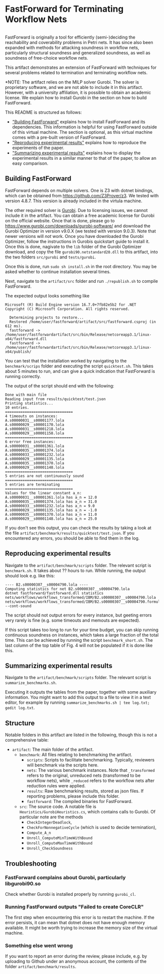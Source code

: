 <div style="display: flex; align-items: center; justify-content: center;">
  <h1>FastForward for Terminating Workflow Nets&nbsp;</h1>
</div>

FastForward is originally a tool for efficiently (semi-)deciding the reachability and coverability problems in Petri nets.
It has since also been expanded with methods for attacking
soundness in workflow nets, particularly structural soundness and generalized soundness, as well as soundness of free-choice workflow nets.

This artifact demonstrates an extension of FastForward with techniques for
several problems related to termination and terminating workflow nets.

*NOTE: The artifact relies on the MILP solver Gurobi.
The solver is proprietary software, and we are not able
to include it in this artifact.
However, with a university affiliation, it is possible to obtain an
academic license. We explain how to install Gurobi in
the section on how to build FastForward.


This README is structured as follows:

- ["Building FastForward"](#compiling-fastforward) explains
how to install FastForward and its dependencies.
This information is helpful for using FastForward outside of this virtual machine. The section is
optional, as this virtual machine comes with a pre-built version of FastForward.
- ["Reproducing experimental results"](#reproducing-experimental-results)
explains how to reproduce the experiments of the paper.
- ["Summarizing experimental results"](#summarizing-experimental-results) explains how to
display the experimental results in a similar manner to that of the paper, to
allow an easy comparison.



## Building FastForward

FastForward depends on multiple solvers. One is 
Z3 with dotnet bindings, which can be obtained from 
<a href="https://github.com/Z3Prover/z3">https://github.com/Z3Prover/z3</a>.
We tested with version 4.8.7. This version is already included in the virtula machine.

The other required solver is <a href="https://www.gurobi.com/">Gurobi</a>.
Due to licensing issues, we cannot include it in the artifact.
You can obtain a free academic license for Gurobi
on the official website.
Once that is done, please go to
https://www.gurobi.com/downloads/gurobi-software/
and download the Gurobi Optimizer in version v9.0.X (we tested with version 9.0.3).
Note that newer versions will *not* work.
Once you have downloaded the Gurobi Optimizer, follow 
the instructions in Gurobis quickstart guide to install it.
Once this is done, nagivate to the `lib`
folder of the Gurobi Optimizer download, and copy the file `gurobi90.netstandard20.dll`
to this artifact, into the two folders
`src/gurobi` and `tests/gurobi`.


Once this is done, run `sudo sh install.sh` in the root directory.
You may be asked whether to continue installation several times.

Next, navigate to the `artifact/src` folder and
run `./republish.sh` to compile FastForward. 

The expected output looks something like

```
Microsoft (R) Build Engine version 16.7.0+7fb82e5b2 for .NET
Copyright (C) Microsoft Corporation. All rights reserved.

  Determining projects to restore...
  Restored /home/user/fastforward/artifact/src/fastforward.csproj (in 612 ms).
  fastforward -> /home/user/fastforwardartifact/src/bin/Release/netcoreapp3.1/linux-x64/fastforward.dll
  fastforward -> /home/user/fastforwardartifact/src/bin/Release/netcoreapp3.1/linux-x64/publish/
```

You can test that the installation worked by navigating to the `benchmark/scrips`
folder and executing the script `quicktest.sh`.
This takes about 5 minutes to run, and can give a quick indication
that FastForward is running correctly.

The output of the script should end with the following:

```
Done with main file
Reading input from results/quicktest/test.json
Printing statistics...
10 entries.
===============================
4 timeouts on instances:
A.s00000031__s00001177.lola
A.s00000029__s00001170.lola
A.s00000031__s00001218.lola
A.s00000029__s00001158.lola
===============================
6 error free instances:
A.s00000031__s00001361.lola
A.s00000035__s00001374.lola
A.s00000033__s00001232.lola
A.s00000029__s00001135.lola
A.s00000035__s00001370.lola
A.s00000029__s00001148.lola
===============================
5 entries are not continuously sound
===============================
5 entries are terminating
===============================
Values for the linear constant a_n:
A.s00000031__s00001361.lola has a_n = 12.0
A.s00000035__s00001374.lola has a_n = 31.0
A.s00000033__s00001232.lola has a_n = 9.0
A.s00000029__s00001135.lola has a_n = -1.0
A.s00000035__s00001370.lola has a_n = 11.0
A.s00000029__s00001148.lola has a_n = 25.0
```

If you don't see this output, you can check the results by
taking a look at the file `artifact/benchmark/results/quicktest/test.json`.
If you encountered any errors, you should be able to find them in the log.

## Reproducing experimental results

Navigate to the
`artifact/benchmark/scripts` folder.
The relevant script is
`benchmark.sh`.
It takes about ?? hours to run.
While running, the output should look e.g. like this:
```
---- B2.s00000307__s00004790.lola ----
Computing statistics for net B2.s00000307__s00004790.lola
dotnet fastforward/fastforward.dll statistics nets/workflows/workflows_transformed/IBM/B2.s00000307__s00004790.lola nets/workflows/workflows_transformed/IBM/B2.s00000307__s00004790.formula --cont-sound
```

The script should not output errors for every instance,
but geeting errors very rarely is fine
(e.g. some timeouts and memouts are expected).

If this script takes too long to run for your time budget,
you can skip running continuous soundness on instances,
which takes a large fraction of the total time.
This can be achieved by running the script `benchmark_short.sh`.
The last column of the top table of Fig. 4 will
not be populated if it is done like this.

## Summarizing experimental results

Navigate to the
`artifact/benchmark/scripts` folder.
The relevant script is 
`summarize_benchmarks.sh`.

Executing it outputs the tables from the paper, together with some auxiliary information.
You might want to add this output to a file to view it in a
text editor, for example by running
`summarize_benchmarks.sh | tee log.txt; gedit log.txt`.

## Structure
Notable folders in this artifact are listed in the following, though this is not a comprehensive table:
- `artifact`: The main folder of the artifact.
  - `benchmark`: All files relating to benchmarking the artifact.
    - `scripts`: Scripts to facilitate benchmarking. Typically, reviewers will benchmark via the scripts here.
    - `nets`: The various benchmark instances. Note that `_transformed` refers to
    the original, unreduced nets (transformed to be workflow nets), while `_reduced` refers to
    the workflow nets after reduction rules were applied. 
    - `results`: Raw benchmarking results, stored as json files. If reporting problems, please include this folder.
    - `fastforward`: The compiled binaries for FastForward.
  - `src`: The source code. A notable file is `Heuristics/GurobiHeuristics.cs`, which contains calls to Gurobi. Of particular note are the methods 
      - `CheckIntegerDeadlock`,
      - `CheckForNonnegativeCycle` (which is used to decide termination), 
      - `Compute_A_n`
      - `Unroll_ComputeMinTimeWithBound` 
      - `Unroll_ComputeMaxTimeWithBound`
      - `Unroll_CheckSoundness`

## Troubleshooting

### **FastForward complains about Gurobi, particularly libgurobi90.so**

Check whether Gurobi is installed properly by running
`gurobi_cl`.

### **Running FastForward outputs "Failed to create CoreCLR"**

The first step when encountering this error is to restart the machine. If the error persists, it can mean that dotnet does not have enough memory available. It might be worth trying to
increase the memory size of the virtual machine.

### **Something else went wrong**

If you want to report an error during the review,
please include, e.g. by uploading to Github under an anonymous account, the contents of the folder `artifact/benchmark/results`.